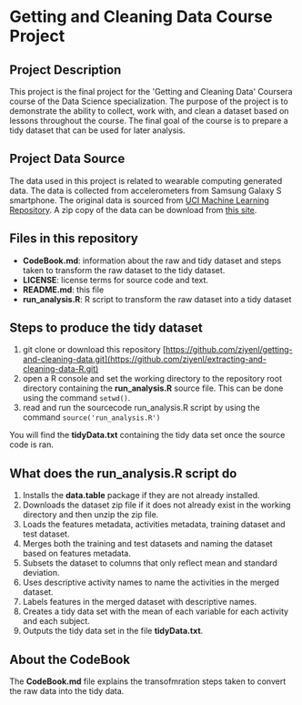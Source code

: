 Getting and Cleaning Data Course Project
========================================

## Project Description
This project is the final project for the 'Getting and Cleaning Data' Coursera course of the Data Science specialization. The purpose of the project is to demonstrate the ability to collect, work with, and clean a dataset based on lessons throughout the course. The final goal of the course is to prepare a tidy dataset that can be used for later analysis.


## Project Data Source
The data used in this project is related to wearable computing generated data. The data is collected from accelerometers from Samsung Galaxy S smartphone. 
The original data is sourced from [UCI Machine Learning Repository](http://archive.ics.uci.edu/ml/datasets/Human+Activity+Recognition+Using+Smartphones). A zip copy of the data can be download from [this site](https://d396qusza40orc.cloudfront.net/getdata%2Fprojectfiles%2FUCI%20HAR%20Dataset.zip).

## Files in this repository
* __CodeBook.md__: information about the raw and tidy dataset and steps taken to transform the raw dataset to the tidy dataset.
* __LICENSE__: license terms for source code and text.
* __README.md__: this file
* __run\_analysis.R__: R script to transform the raw dataset into a tidy dataset

## Steps to produce the tidy dataset
1. git clone or download this repository [https://github.com/ziyenl/getting-and-cleaning-data.git](https://github.com/ziyenl/extracting-and-cleaning-data-R.git)
4. open a R console and set the working directory to the repository root directory containing the __run\_analysis.R__ source file. This can be done using the command `setwd()`.
5. read and run the sourcecode run_analysis.R script by using the command `source('run_analysis.R')`

You will find the __tidyData.txt__ containing the tidy data set once the source code is ran.

## What does the run_analysis.R script do
1. Installs the __data.table__ package if they are not already installed.
2. Downloads the dataset zip file if it does not already exist in the working directory and then unzip the zip file.
3. Loads the features metadata, activities metadata, training dataset and test dataset.
4. Merges both the training and test datasets and naming the dataset based on features metadata.
5. Subsets the dataset to columns that only reflect mean and standard deviation. 
6. Uses descriptive activity names to name the activities in the merged dataset.
7. Labels features in the merged dataset with descriptive names.
8. Creates a tidy data set with the mean of each variable for each activity and each subject.
9. Outputs the tidy data set in the file __tidyData.txt__.
 

## About the CodeBook
The __CodeBook.md__ file explains the transofmration steps taken to convert the raw data into the tidy data. 
